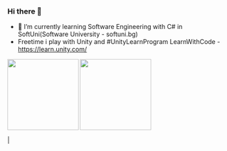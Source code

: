 ### Hi there 👋



 
- :school: I’m currently learning Software Engineering with C# in SoftUni(Software University - softuni.bg)
- Freetime  i play with Unity and #UnityLearnProgram
 LearnWithCode - https://learn.unity.com/

<div>
<img height="160" align="left" src="https://github-readme-stats.vercel.app/api?username=RadoslavDimitrov&count_private=true&show_icons=true&theme=tokyonight" />
 </div>

<div>
  <img height="160" src="https://github-readme-stats.vercel.app/api/top-langs/?username=RadoslavDimitrov&count_private=true&layout=compact&theme=tokyonight" />
</div>

| 
<!--
**RadoslavDimitrov/RadoslavDimitrov** is a ✨ _special_ ✨ repository because its `README.md` (this file) appears on your GitHub profile.

